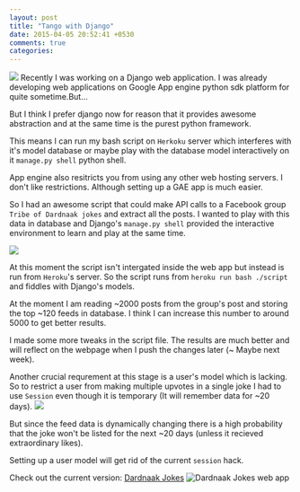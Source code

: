 ```yaml
---
layout: post
title: "Tango with Django"
date: 2015-04-05 20:52:41 +0530
comments: true
categories: 
---
```

![](http://i.imgur.com/lNdCyzL.png
)
Recently I was working on a Django web application.
I was already developing web applications on Google App engine python sdk platform for quite sometime.But...
<!-- more -->
But I think I prefer django now for reason that it provides awesome abstraction and at the same time is the purest python framework.

This means I can run my bash script on `Herkoku` server which interferes with it's model database or maybe play with the database model interactively on it `manage.py shell` python shell.

App engine also resitricts you from using any other web hosting servers. I don't like restrictions. Although setting up a GAE app is much easier.

So I had an awesome script that could make API calls to a Facebook group `Tribe of Dardnaak jokes` and extract all the posts. I wanted to play with this data in database and Django's `manage.py shell` provided the interactive environment to learn and play at the same time.

![](http://i.imgur.com/iX2nbgQ.png
)

At this moment the script isn't intergated inside the web app but instead is run from `Heroku`'s server. So the script runs from `heroku run bash ./script` and fiddles with Django's models.

At the moment I am reading ~2000 posts from the group's post and storing the top ~120 feeds in database. I think I can increase this number to around 5000 to get better results.

I made some more tweaks in the script file. The results are much better and will reflect on the webpage when I push the changes later (~ Maybe next week).

Another crucial requrement at this stage is a user's model which is lacking. So to restrict a user from making multiple upvotes in a single joke I had to use `Session` even though it is temporary (It will remember data for ~20 days). 
![](http://i.imgur.com/OYH6WKH.png
)

But since the feed data is dynamically changing there is a high probability that the joke won't be listed for the next ~20 days (unless it recieved extraordinary likes).

Setting up a user model will get rid of the current `session` hack.

Check out the current version:
[Dardnaak Jokes](https://dardnaak.herokuapp.com/)
![Dardnaak Jokes web app](http://i.imgur.com/kXESugZ.png)


